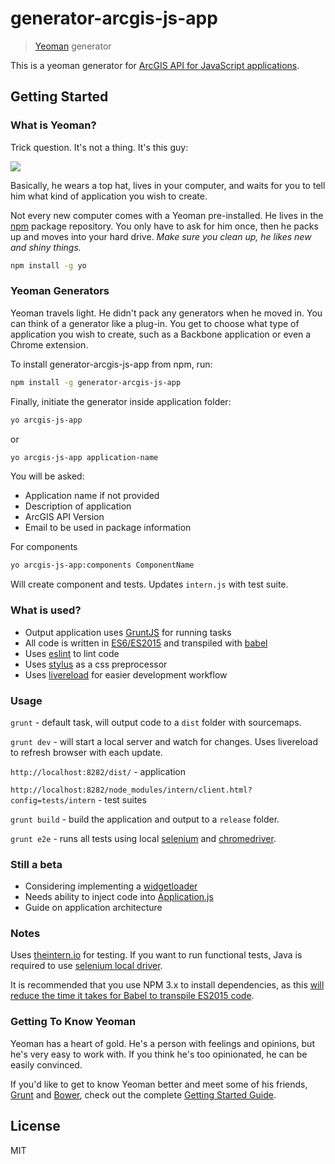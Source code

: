 # generator-arcgis-js-app

> [Yeoman](http://yeoman.io) generator

This is a yeoman generator for [ArcGIS API for JavaScript applications](https://developers.arcgis.com/javascript/).

## Getting Started

### What is Yeoman?

Trick question. It's not a thing. It's this guy:

![](http://i.imgur.com/JHaAlBJ.png)

Basically, he wears a top hat, lives in your computer, and waits for you to tell him what kind of application you wish to create.

Not every new computer comes with a Yeoman pre-installed. He lives in the [npm](https://npmjs.org) package repository. You only have to ask for him once, then he packs up and moves into your hard drive. *Make sure you clean up, he likes new and shiny things.*

```bash
npm install -g yo
```

### Yeoman Generators

Yeoman travels light. He didn't pack any generators when he moved in. You can think of a generator like a plug-in. You get to choose what type of application you wish to create, such as a Backbone application or even a Chrome extension.

To install generator-arcgis-js-app from npm, run:

```bash
npm install -g generator-arcgis-js-app
```

Finally, initiate the generator inside application folder:

```bash
yo arcgis-js-app
```

or

```bash
yo arcgis-js-app application-name
```

You will be asked:
* Application name if not provided
* Description of application
* ArcGIS API Version
* Email to be used in package information

For components

```bash
yo arcgis-js-app:components ComponentName
```

Will create component and tests. Updates `intern.js` with test suite.


### What is used?
* Output application uses [GruntJS](http://gruntjs.com/) for running tasks
* All code is written in [ES6/ES2015](https://github.com/lukehoban/es6features) and transpiled with [babel](https://babeljs.io/)
* Uses [eslint](https://github.com/eslint/eslint) to lint code
* Uses [stylus](https://learnboost.github.io/stylus/) as a css preprocessor
* Uses [livereload](http://livereload.com/) for easier development workflow

### Usage

`grunt` - default task, will output code to a `dist` folder with sourcemaps.

`grunt dev` - will start a local server and watch for changes. Uses livereload to refresh browser with each update.

`http://localhost:8282/dist/` - application

`http://localhost:8282/node_modules/intern/client.html?config=tests/intern` - test suites

`grunt build` - build the application and output to a `release` folder.

`grunt e2e` - runs all tests using local [selenium](http://www.seleniumhq.org/) and [chromedriver](https://sites.google.com/a/chromium.org/chromedriver/).


### Still a beta
* Considering implementing a [widgetloader](https://github.com/odoe/esri-widgetloader)
* Needs ability to inject code into [Application.js](generators/app/templates/src/app/templates/Appication.js)
* Guide on application architecture

### Notes 
Uses [theintern.io](https://theintern.github.io/) for testing. If you want to run functional tests, Java is required to use [selenium local driver](http://www.seleniumhq.org/download/).

It is recommended that you use NPM 3.x to install dependencies, as this [will reduce the time it takes for Babel to transpile ES2015 code](https://phabricator.babeljs.io/T6756#67810).

### Getting To Know Yeoman

Yeoman has a heart of gold. He's a person with feelings and opinions, but he's very easy to work with. If you think he's too opinionated, he can be easily convinced.

If you'd like to get to know Yeoman better and meet some of his friends, [Grunt](http://gruntjs.com) and [Bower](http://bower.io), check out the complete [Getting Started Guide](https://github.com/yeoman/yeoman/wiki/Getting-Started).


## License

MIT
